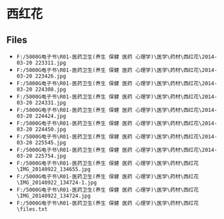 # 西红花

## Files

- `F:/5000G电子书\R01-医药卫生(养生 保健 医药 心理学)\医学\药材\西红花\2014-03-20 223311.jpg`
- `F:/5000G电子书\R01-医药卫生(养生 保健 医药 心理学)\医学\药材\西红花\2014-03-20 223426.jpg`
- `F:/5000G电子书\R01-医药卫生(养生 保健 医药 心理学)\医学\药材\西红花\2014-03-20 224308.jpg`
- `F:/5000G电子书\R01-医药卫生(养生 保健 医药 心理学)\医学\药材\西红花\2014-03-20 224331.jpg`
- `F:/5000G电子书\R01-医药卫生(养生 保健 医药 心理学)\医学\药材\西红花\2014-03-20 224424.jpg`
- `F:/5000G电子书\R01-医药卫生(养生 保健 医药 心理学)\医学\药材\西红花\2014-03-20 224450.jpg`
- `F:/5000G电子书\R01-医药卫生(养生 保健 医药 心理学)\医学\药材\西红花\2014-03-20 225545.jpg`
- `F:/5000G电子书\R01-医药卫生(养生 保健 医药 心理学)\医学\药材\西红花\2014-03-20 225754.jpg`
- `F:/5000G电子书\R01-医药卫生(养生 保健 医药 心理学)\医学\药材\西红花\IMG_20140922_134655.jpg`
- `F:/5000G电子书\R01-医药卫生(养生 保健 医药 心理学)\医学\药材\西红花\IMG_20140922_134724-1.jpg`
- `F:/5000G电子书\R01-医药卫生(养生 保健 医药 心理学)\医学\药材\西红花\IMG_20140922_134724.jpg`
- `F:/5000G电子书\R01-医药卫生(养生 保健 医药 心理学)\医学\药材\西红花\files.txt`
